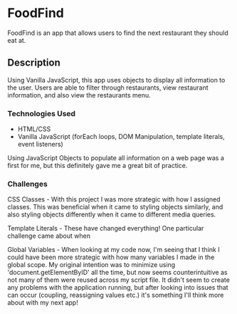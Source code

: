 # FoodFind

FoodFind is an app that allows users to find the next restaurant they should eat at.

## Description

Using Vanilla JavaScript, this app uses objects to display all information to the user. Users are able to filter through restaurants, view restaurant information, and also view the restaurants menu. 

### Technologies Used
- HTML/CSS
- Vanilla JavaScript (forEach loops, DOM Manipulation, template literals, event listeners)

Using JavaScript Objects to populate all information on a web page was a first for me, but this definitely gave me a great bit of practice.

### Challenges
CSS Classes - With this project I was more strategic with how I assigned classes. This was beneficial when it came to styling objects similarly, and also styling objects differently when it came to different media queries.

Template Literals - These have changed everything! One particular challenge came about when 

Global Variables - When looking at my code now, I'm seeing that I think I could have been more strategic with how many variables I made in the global scope. My original intention was to minimize using 'document.getElementByID' all the time, but now seems counterintuitive as not many of them were reused across my script file. It didn't seem to create any problems with the application running, but after looking into issues that can occur (coupling, reassigning values etc.) it's something I'll think more about with my next app!
